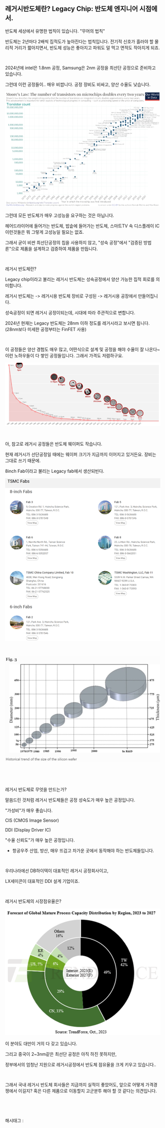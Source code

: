 ## 레거시반도체란? Legacy Chip: 반도체 엔지니어 시점에서.

반도체 세상에서 유명한 법칙이 있습니다. "무어의 법칙"

반도체는 2년마다 2배씩 집적도가 높아진다는 법칙입니다. 전기적 신호가 흘러야 할 물리적 거리가 짧아지면서, 반도체 성능은 좋아지고 파워도 덜 먹고 면적도 작아지게 되죠.

​

2024년에 intel은 1.8nm 공정, Samsung은 2nm 공정을 최선단 공정으로 준비하고 있습니다.

그런데 이런 공정들이.. 매우 비쌉니다. 공정 장비도 비싸고, 양산 수율도 낮습니다.

![0](./asset/0.png)

그런데 모든 반도체가 매우 고성능을 요구하는 것은 아닙니다.

헤어드라이어에 들어가는 반도체, 밥솥에 들어가는 반도체, 스마트TV 속 디스플레이 IC 이런것들은 뭐 그렇게 고성능일 필요는 없죠.

그래서 굳이 비싼 최선단공정의 칩을 사용하지 않고, "성숙 공정"에서 "검증된 방법론"으로 제품을 설계하고 검증하여 제품을 만듭니다. 

​

레거시 반도체란?

Legacy chip이라고 불리는 레거시 반도체는 성숙공정에서 양산 가능한 집적 회로를 의미합니다.

레거시 반도체는 -> 레거시용 반도체 장비로 구성된 -> 레거시용 공장에서 만들어집니다.

성숙공정이 되면 레거시 공정이되는데, 시대에 따라 주관적으로 변합니다.

2024년 현재는 Legacy 반도체는 28nm 이하 정도를 레거시라고 보시면 됩니다. (28nm보다 미세한 공정부터는 FinFET 사용)

​

이 공정들은 양산 경험도 매우 많고, 어떤식으로 설계 및 공정을 해야 수율이 잘 나온다~ 이런 노하우들이 다 쌓인 공정들입니다. 그래서 가격도 저렴하구요.

![1](./asset/1.png)

​

아, 참고로 레거시 공정들은 반도체 웨이퍼도 작습니다.

현재 레거시가 선단공정일 때에는 웨이퍼 크기가 지금까지 이어지고 있거든요. 장비는 그대로 쓰기 때문에.

8inch Fab이라고 불리는 Legacy fab에서 생산되빈다.

![2](./asset/2.png)

​

![3](./asset/3.png)

​

​

레거시 반도체로 무엇을 만드는가?

말씀드린 것처럼 레거시 반도체들은 공정 성숙도가 매우 높은 공정입니다.

"가성비"가 매우 좋습니다.

CIS (CMOS Image Sensor)

DDI (Display Driver IC)

"수율 신뢰도"가 매우 높은 공정입니다.

- 항공우주 산업, 방산, 매우 뜨겁고 차가운 곳에서 동작해야 하는 반도체들입니다.

​

우리나라에선 DB하이텍이 대표적인 레거시 공정회사이고,

LX세미콘이 대표적인 DDI 설계 기업이죠.

​

레거시 반도체의 시장점유율은?

![4](./asset/4.png)

이 분야도 대만이 거의 다 갖고 있습니다.

그리고 중국이 2~3nm같은 최선단 공정은 아직 하진 못하지만,

정부에서의 엄청난 지원으로 레거시공정에서 반도체 점유율을 크게 키우고 있습니다..

​

그래서 국내 레거시 반도체 회사들은 지금까지 실적이 좋았어도, 앞으로 어떻게 가격경쟁에서 이길지? 혹은 다른 제품으로 이동할지 고군분투 해야 할 것 같다는 의견입니다.

​

​

 해시태그 : 